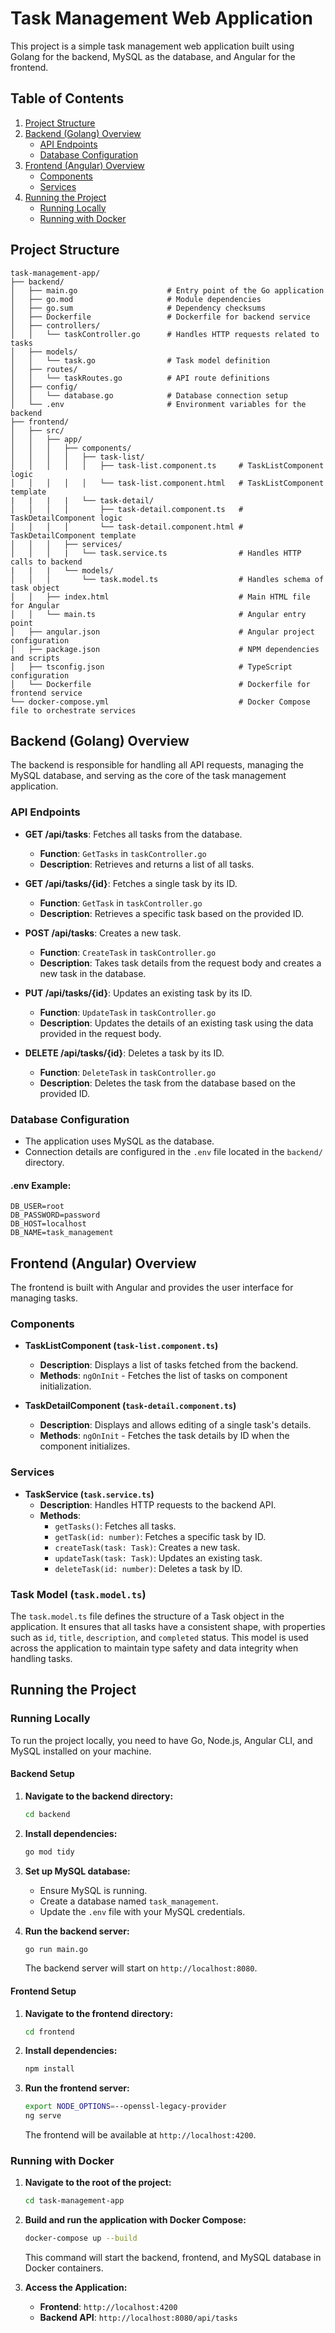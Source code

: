 # Task Management Web Application

This project is a simple task management web application built using Golang for the backend, MySQL as the database, and Angular for the frontend.

## Table of Contents

1. [Project Structure](#project-structure)
2. [Backend (Golang) Overview](#backend-golang-overview)
    - [API Endpoints](#api-endpoints)
    - [Database Configuration](#database-configuration)
3. [Frontend (Angular) Overview](#frontend-angular-overview)
    - [Components](#components)
    - [Services](#services)
4. [Running the Project](#running-the-project)
    - [Running Locally](#running-locally)
    - [Running with Docker](#running-with-docker)

## Project Structure

```
task-management-app/
├── backend/
│   ├── main.go                    # Entry point of the Go application
│   ├── go.mod                     # Module dependencies
│   ├── go.sum                     # Dependency checksums
│   ├── Dockerfile                 # Dockerfile for backend service
│   ├── controllers/
│   │   └── taskController.go      # Handles HTTP requests related to tasks
│   ├── models/
│   │   └── task.go                # Task model definition
│   ├── routes/
│   │   └── taskRoutes.go          # API route definitions
│   ├── config/
│   │   └── database.go            # Database connection setup
│   └── .env                       # Environment variables for the backend
├── frontend/
│   ├── src/
│   │   ├── app/
│   │   │   ├── components/
│   │   │   │   ├── task-list/
│   │   │   │   │   ├── task-list.component.ts     # TaskListComponent logic
│   │   │   │   │   └── task-list.component.html   # TaskListComponent template
|   |   |   |   └── task-detail/
│   │   │   │       ├── task-detail.component.ts   # TaskDetailComponent logic
│   │   │   │       └── task-detail.component.html # TaskDetailComponent template
│   │   │   ├── services/
│   │   │   |   └── task.service.ts                # Handles HTTP calls to backend
|   |   |   └── models/
│   │   │       └── task.model.ts                  # Handles schema of task object
│   │   ├── index.html                             # Main HTML file for Angular
│   │   └── main.ts                                # Angular entry point
│   ├── angular.json                               # Angular project configuration
│   ├── package.json                               # NPM dependencies and scripts
│   ├── tsconfig.json                              # TypeScript configuration
│   └── Dockerfile                                 # Dockerfile for frontend service
└── docker-compose.yml                             # Docker Compose file to orchestrate services
```

## Backend (Golang) Overview

The backend is responsible for handling all API requests, managing the MySQL database, and serving as the core of the task management application.

### API Endpoints

- **GET /api/tasks**: Fetches all tasks from the database.
  - **Function**: `GetTasks` in `taskController.go`
  - **Description**: Retrieves and returns a list of all tasks.

- **GET /api/tasks/{id}**: Fetches a single task by its ID.
  - **Function**: `GetTask` in `taskController.go`
  - **Description**: Retrieves a specific task based on the provided ID.

- **POST /api/tasks**: Creates a new task.
  - **Function**: `CreateTask` in `taskController.go`
  - **Description**: Takes task details from the request body and creates a new task in the database.

- **PUT /api/tasks/{id}**: Updates an existing task by its ID.
  - **Function**: `UpdateTask` in `taskController.go`
  - **Description**: Updates the details of an existing task using the data provided in the request body.

- **DELETE /api/tasks/{id}**: Deletes a task by its ID.
  - **Function**: `DeleteTask` in `taskController.go`
  - **Description**: Deletes the task from the database based on the provided ID.

### Database Configuration

- The application uses MySQL as the database.
- Connection details are configured in the `.env` file located in the `backend/` directory.

#### **.env Example:**
```
DB_USER=root
DB_PASSWORD=password
DB_HOST=localhost
DB_NAME=task_management
```

## Frontend (Angular) Overview

The frontend is built with Angular and provides the user interface for managing tasks.

### Components

- **TaskListComponent (`task-list.component.ts`)**
  - **Description**: Displays a list of tasks fetched from the backend.
  - **Methods**: `ngOnInit` - Fetches the list of tasks on component initialization.

- **TaskDetailComponent (`task-detail.component.ts`)**
  - **Description**: Displays and allows editing of a single task's details.
  - **Methods**: `ngOnInit` - Fetches the task details by ID when the component initializes.

### Services

- **TaskService (`task.service.ts`)**
  - **Description**: Handles HTTP requests to the backend API.
  - **Methods**:
    - `getTasks()`: Fetches all tasks.
    - `getTask(id: number)`: Fetches a specific task by ID.
    - `createTask(task: Task)`: Creates a new task.
    - `updateTask(task: Task)`: Updates an existing task.
    - `deleteTask(id: number)`: Deletes a task by ID.

### Task Model (`task.model.ts`)

The `task.model.ts` file defines the structure of a Task object in the application. It ensures that all tasks have a consistent shape, with properties such as `id`, `title`, `description`, and `completed` status. This model is used across the application to maintain type safety and data integrity when handling tasks.

## Running the Project

### Running Locally

To run the project locally, you need to have Go, Node.js, Angular CLI, and MySQL installed on your machine.

#### **Backend Setup**

1. **Navigate to the backend directory:**
   ```bash
   cd backend
   ```

2. **Install dependencies:**
   ```bash
   go mod tidy
   ```

3. **Set up MySQL database:**
   - Ensure MySQL is running.
   - Create a database named `task_management`.
   - Update the `.env` file with your MySQL credentials.

4. **Run the backend server:**
   ```bash
   go run main.go
   ```

   The backend server will start on `http://localhost:8080`.

#### **Frontend Setup**

1. **Navigate to the frontend directory:**
   ```bash
   cd frontend
   ```

2. **Install dependencies:**
   ```bash
   npm install
   ```

3. **Run the frontend server:**
   ```bash
   export NODE_OPTIONS=--openssl-legacy-provider
   ng serve
   ```

   The frontend will be available at `http://localhost:4200`.

### Running with Docker

1. **Navigate to the root of the project:**
   ```bash
   cd task-management-app
   ```

2. **Build and run the application with Docker Compose:**
   ```bash
   docker-compose up --build
   ```

   This command will start the backend, frontend, and MySQL database in Docker containers.

3. **Access the Application:**
   - **Frontend**: `http://localhost:4200`
   - **Backend API**: `http://localhost:8080/api/tasks`